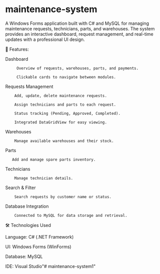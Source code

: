 # maintenance-system

A Windows Forms application built with C# and MySQL for managing maintenance requests, technicians, parts, and warehouses. The system provides an interactive dashboard, request management, and real-time updates with a professional UI design.

📌 Features:

Dashboard

         Overview of requests, warehouses, parts, and payments.

         Clickable cards to navigate between modules.

Requests Management

        Add, update, delete maintenance requests.

        Assign technicians and parts to each request.

        Status tracking (Pending, Approved, Completed).

        Integrated DataGridView for easy viewing.

Warehouses

        Manage available warehouses and their stock.

Parts

       Add and manage spare parts inventory.

Technicians

        Manage technician details.

 Search & Filter

        Search requests by customer name or status.

Database Integration

        Connected to MySQL for data storage and retrieval.

🛠️ Technologies Used

Language: C# (.NET Framework)

UI: Windows Forms (WinForms)

Database: MySQL

IDE: Visual Studio"# maintenance-system1" 
